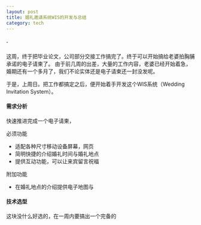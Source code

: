 ```yaml
---
layout: post
title: 婚礼邀请系统WIS的开发与总结
category: tech
---
```


#### ·

这周，终于把毕业论文，公司部分交接工作搞完了。终于可以开始搞给老婆拍胸脯承诺的电子请柬了。
由于前几周的出差，大量的工作内容，老婆已经开始着急，婚期还有一个多月了，我们不论实体还是电子请柬还一封没发呢。

于是，上周日。把工作都搞定之后，便开始着手开发这个WIS系统（Wedding Invitation System）。

#### 需求分析

快速推进完成一个电子请柬，

必须功能

* 适配各种尺寸移动设备屏幕，网页
* 简明快捷的介绍婚礼时间与婚礼地点
* 提供互动功能，可以让来宾留言祝福

附加功能

* 在婚礼地点的介绍提供电子地图与


#### 技术选型

这块没什么好选的，在一周内要搞出一个完备的
